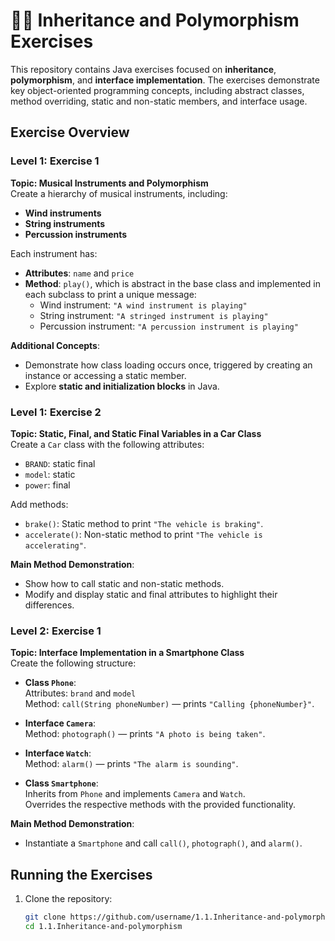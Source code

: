 # 🧑‍💻 Inheritance and Polymorphism Exercises

This repository contains Java exercises focused on **inheritance**, **polymorphism**, and **interface implementation**. The exercises demonstrate key object-oriented programming concepts, including abstract classes, method overriding, static and non-static members, and interface usage.

## Exercise Overview

### Level 1: Exercise 1
**Topic: Musical Instruments and Polymorphism**  
Create a hierarchy of musical instruments, including:
- **Wind instruments**  
- **String instruments**  
- **Percussion instruments**  

Each instrument has:
- **Attributes**: `name` and `price`  
- **Method**: `play()`, which is abstract in the base class and implemented in each subclass to print a unique message:  
  - Wind instrument: `"A wind instrument is playing"`  
  - String instrument: `"A stringed instrument is playing"`  
  - Percussion instrument: `"A percussion instrument is playing"`  

**Additional Concepts**:  
- Demonstrate how class loading occurs once, triggered by creating an instance or accessing a static member.  
- Explore **static and initialization blocks** in Java.

### Level 1: Exercise 2
**Topic: Static, Final, and Static Final Variables in a Car Class**  
Create a `Car` class with the following attributes:
- `BRAND`: static final  
- `model`: static  
- `power`: final  

Add methods:
- `brake()`: Static method to print `"The vehicle is braking"`.  
- `accelerate()`: Non-static method to print `"The vehicle is accelerating"`.  

**Main Method Demonstration**:
- Show how to call static and non-static methods.  
- Modify and display static and final attributes to highlight their differences.

### Level 2: Exercise 1
**Topic: Interface Implementation in a Smartphone Class**  
Create the following structure:
- **Class `Phone`**:  
  Attributes: `brand` and `model`  
  Method: `call(String phoneNumber)` — prints `"Calling {phoneNumber}"`.  

- **Interface `Camera`**:  
  Method: `photograph()` — prints `"A photo is being taken"`.  

- **Interface `Watch`**:  
  Method: `alarm()` — prints `"The alarm is sounding"`.  

- **Class `Smartphone`**:  
  Inherits from `Phone` and implements `Camera` and `Watch`.  
  Overrides the respective methods with the provided functionality.

**Main Method Demonstration**:
- Instantiate a `Smartphone` and call `call()`, `photograph()`, and `alarm()`.

## Running the Exercises
1. Clone the repository:  
   ```bash
   git clone https://github.com/username/1.1.Inheritance-and-polymorphism.git
   cd 1.1.Inheritance-and-polymorphism
